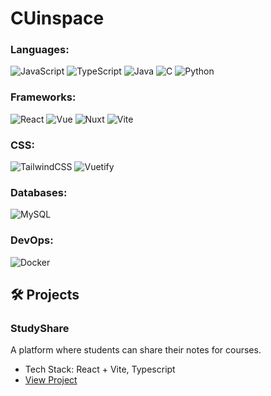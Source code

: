 # CUinspace

### Languages:
![JavaScript](https://img.shields.io/badge/-JavaScript-F7DF1E?style=for-the-badge&logo=javascript&logoColor=black)
![TypeScript](https://img.shields.io/badge/-TypeScript-3178C6?style=for-the-badge&logo=typescript&logoColor=white)
![Java](https://img.shields.io/badge/-Java-007396?style=for-the-badge&logo=java&logoColor=white)
![C](https://img.shields.io/badge/-C-239120?style=for-the-badge&logoColor=white)
![Python](https://img.shields.io/badge/Python-3776AB?style=for-the-badge&logo=python&logoColor=white)

### Frameworks:
![React](https://img.shields.io/badge/-React-61DAFB?style=for-the-badge&logo=react&logoColor=white)
![Vue](https://img.shields.io/badge/Vue-35495E?style=for-the-badge&logo=vue.js&logoColor=4FC08D)
![Nuxt](https://img.shields.io/badge/Nuxt-00DC82?style=for-the-badge&logo=nuxtdotjs&logoColor=white)
![Vite](https://img.shields.io/badge/-Vite-4FC08D?style=for-the-badge&logo=vite&logoColor=white)

### CSS:
![TailwindCSS](https://img.shields.io/badge/Tailwind_CSS-38B2AC?style=for-the-badge&logo=tailwind-css&logoColor=white)
![Vuetify](https://img.shields.io/badge/Vuetify-1867C0?style=for-the-badge&logo=vuetify&logoColor=AEDDFF)

### Databases:
![MySQL](https://img.shields.io/badge/-MySQL-4479A1?style=for-the-badge&logo=mysql&logoColor=white)

### DevOps:
![Docker](https://img.shields.io/badge/Docker-Containerization-blue?logo=docker)

## 🛠 Projects
### StudyShare
A platform where students can share their notes for courses.
- Tech Stack: React + Vite, Typescript
- [View Project](https://github.com/sususu5/StudyShare)
